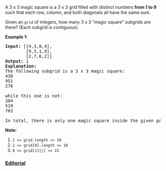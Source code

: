 A 3 x 3 magic square is a 3 x 3 grid filled with distinct numbers **from 1 to 9** such that each row, column, and both diagonals all have the same sum.

Given an `grid` of integers, how many 3 x 3 "magic square" subgrids are there?  (Each subgrid is contiguous).

**Example 1:**

<pre>
<b>Input:</b> [[4,3,8,4],
        [9,5,1,9],
        [2,7,6,2]]
<b>Output:</b> 1
<b>Explanation:</b> 
The following subgrid is a 3 x 3 magic square:
438
951
276

while this one is not:
384
519
762

In total, there is only one magic square inside the given grid.
</pre>

**Note:**

1. `1 <= grid.length <= 10`
2. `1 <= grid[0].length <= 10`
3. `0 <= grid[i][j] <= 15`

### [Editorial](https://leetcode.com/articles/magic-squares-in-grid/)
